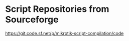 # Script Repositories from Sourceforge

https://git.code.sf.net/p/mikrotik-script-compilation/code

